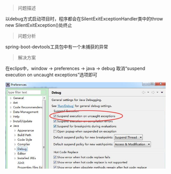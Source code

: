 > 问题描述

以debug方式启动项目时，程序都会在SilentExitExceptionHandler类中的throw new SilentExitException\(\)处终止

> 问题分析

spring-boot-devtools工具包中有一个未捕获的异常

> 解决方案

在eclips中，window -&gt; preferences -&gt; java -&gt; debug 取消“suspend execution on uncaught exceptions”选项即可

![](/assets/impo12112.png)


